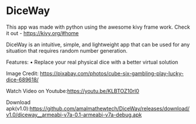 # DiceWay

This app was made with python using the awesome kivy frame work.
Check it out - https://kivy.org/#home

DiceWay is an intuitive, simple, and lightweight app that can be used for any situation that requires random number generation.

Features:
• Replace your real physical dice with a better virtual solution

Image Credit: https://pixabay.com/photos/cube-six-gambling-play-lucky-dice-689618/

Watch Video on Youtube:https://youtu.be/KLBTOZ10rl0

Download apk(v1.0):https://github.com/amalmathewtech/DiceWay/releases/download/v1.0/diceway__armeabi-v7a-0.1-armeabi-v7a-debug.apk
